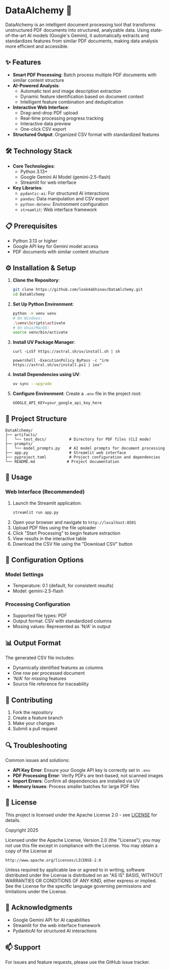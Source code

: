 # DataAlchemy 🧪

DataAlchemy is an intelligent document processing tool that transforms unstructured PDF documents into structured, analyzable data. Using state-of-the-art AI models (Google's Gemini), it automatically extracts and standardizes features from similar PDF documents, making data analysis more efficient and accessible.

## ✨ Features

- **Smart PDF Processing**: Batch process multiple PDF documents with similar content structure
- **AI-Powered Analysis**: 
  - Automatic text and image description extraction
  - Dynamic feature identification based on document context
  - Intelligent feature combination and deduplication
- **Interactive Web Interface**:
  - Drag-and-drop PDF upload
  - Real-time processing progress tracking
  - Interactive data preview
  - One-click CSV export
- **Structured Output**: Organized CSV format with standardized features

## 🛠️ Technology Stack

- **Core Technologies**:
  - Python 3.13+
  - Google Gemini AI Model (gemini-2.5-flash)
  - Streamlit for web interface
- **Key Libraries**:
  - `pydantic-ai`: For structured AI interactions
  - `pandas`: Data manipulation and CSV export
  - `python-dotenv`: Environment configuration
  - `streamlit`: Web interface framework

## 📋 Prerequisites

- Python 3.13 or higher
- Google API key for Gemini model access
- PDF documents with similar content structure

## ⚙️ Installation & Setup

1. **Clone the Repository**:
   ```bash
   git clone https://github.com/look4abhinav/DataAlchemy.git
   cd DataAlchemy
   ```

2. **Set Up Python Environment**:
   ```bash
   python -m venv venv
   # On Windows:
   .\venv\Scripts\activate
   # On Unix/MacOS:
   source venv/bin/activate
   ```

3. **Install UV Package Manager**:
   ```macos and linux
   curl -LsSf https://astral.sh/uv/install.sh | sh
   ```
   ```windows
   powershell -ExecutionPolicy ByPass -c "irm https://astral.sh/uv/install.ps1 | iex"
   ```

4. **Install Dependencies using UV**:
   ```bash
   uv sync --upgrade
   ```

5. **Configure Environment**:
   Create a `.env` file in the project root:
   ```env
   GOOGLE_API_KEY=your_google_api_key_here
   ```

## 📁 Project Structure

```
DataAlchemy/
├── artifacts/
│   └── test_docs/          # Directory for PDF files (CLI mode)
├── prompts/
│   └── model_prompts.py    # AI model prompts for document processing
├── app.py                  # Streamlit web interface
├── pyproject.toml          # Project configuration and dependencies
└── README.md              # Project documentation
```

## 🚀 Usage

### Web Interface (Recommended)
1. Launch the Streamlit application:
   ```bash
   streamlit run app.py
   ```
2. Open your browser and navigate to `http://localhost:8501`
3. Upload PDF files using the file uploader
4. Click "Start Processing" to begin feature extraction
5. View results in the interactive table
6. Download the CSV file using the "Download CSV" button


## 🔧 Configuration Options

### Model Settings
- Temperature: 0.1 (default, for consistent results)
- Model: gemini-2.5-flash

### Processing Configuration
- Supported file types: PDF
- Output format: CSV with standardized columns
- Missing values: Represented as 'N/A' in output

## 📊 Output Format

The generated CSV file includes:
- Dynamically identified features as columns
- One row per processed document
- 'N/A' for missing features
- Source file reference for traceability

## 🤝 Contributing

1. Fork the repository
2. Create a feature branch
3. Make your changes
4. Submit a pull request

## 🔍 Troubleshooting

Common issues and solutions:
- **API Key Error**: Ensure your Google API key is correctly set in `.env`
- **PDF Processing Error**: Verify PDFs are text-based, not scanned images
- **Import Errors**: Confirm all dependencies are installed via UV
- **Memory Issues**: Process smaller batches for large PDF files

## 📝 License

This project is licensed under the Apache License 2.0 - see [LICENSE](LICENSE) for details.

Copyright 2025

Licensed under the Apache License, Version 2.0 (the "License");
you may not use this file except in compliance with the License.
You may obtain a copy of the License at

    http://www.apache.org/licenses/LICENSE-2.0

Unless required by applicable law or agreed to in writing, software
distributed under the License is distributed on an "AS IS" BASIS,
WITHOUT WARRANTIES OR CONDITIONS OF ANY KIND, either express or implied.
See the License for the specific language governing permissions and
limitations under the License.

## 🌟 Acknowledgments

- Google Gemini API for AI capabilities
- Streamlit for the web interface framework
- PydanticAI for structured AI interactions

## 📫 Support

For issues and feature requests, please use the GitHub issue tracker.
